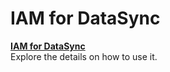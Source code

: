 # IAM for DataSync

[**IAM for DataSync**](https://docs.vngcloud.vn/vng-cloud-document/datasync/quan-ly-truy-cap)\
Explore the details on how to use it.
